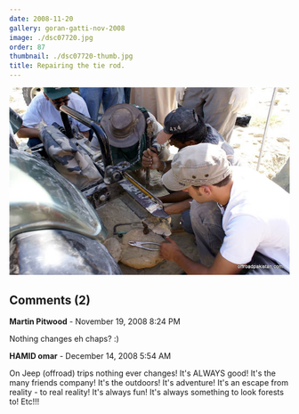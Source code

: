 ```yaml
---
date: 2008-11-20
gallery: goran-gatti-nov-2008
image: ./dsc07720.jpg
order: 87
thumbnail: ./dsc07720-thumb.jpg
title: Repairing the tie rod.
---
```


![Repairing the tie rod.](./dsc07720.jpg)

<div id="comments">

## Comments (2)

<div id="comment">

**Martin Pitwood** - November 19, 2008  8:24 PM

Nothing changes eh chaps? :)

</div>

<div id="comment">

**HAMID omar** - December 14, 2008  5:54 AM

On Jeep (offroad) trips nothing ever changes! It's ALWAYS good! It's the many friends company! It's the outdoors! It's adventure! It's an escape from reality - to real reality! It's always fun! It's always something to look forests to! Etc!!!

</div>

</div>